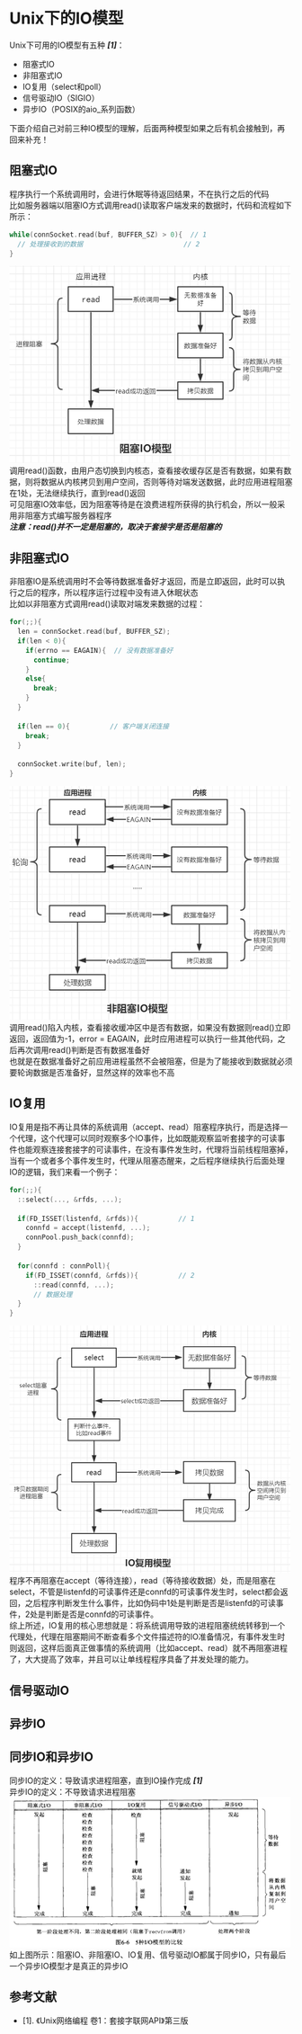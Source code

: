 # Unix下的IO模型
Unix下可用的IO模型有五种 ***[1]***：
* 阻塞式IO
* 非阻塞式IO
* IO复用（select和poll）
* 信号驱动IO（SIGIO）
* 异步IO（POSIX的aio_系列函数）

下面介绍自己对前三种IO模型的理解，后面两种模型如果之后有机会接触到，再回来补充！  

## 阻塞式IO
程序执行一个系统调用时，会进行休眠等待返回结果，不在执行之后的代码  
比如服务器端以阻塞IO方式调用read()读取客户端发来的数据时，代码和流程如下所示：
``` C++
while(connSocket.read(buf, BUFFER_SZ) > 0){  // 1
  // 处理接收到的数据                         // 2
}
```
![阻塞IO模型](../Images/np/blocking_IO.png)  
调用read()函数，由用户态切换到内核态，查看接收缓存区是否有数据，如果有数据，则将数据从内核拷贝到用户空间，否则等待对端发送数据，此时应用进程阻塞在1处，无法继续执行，直到read()返回  
可见阻塞IO效率低，因为阻塞等待是在浪费进程所获得的执行机会，所以一般采用非阻塞方式编写服务器程序  
***注意：read()并不一定是阻塞的，取决于套接字是否是阻塞的***  

## 非阻塞式IO
非阻塞IO是系统调用时不会等待数据准备好才返回，而是立即返回，此时可以执行之后的程序，所以程序运行过程中没有进入休眠状态  
比如以非阻塞方式调用read()读取对端发来数据的过程：
``` C++
for(;;){
  len = connSocket.read(buf, BUFFER_SZ);
  if(len < 0){
    if(errno == EAGAIN){  // 没有数据准备好
      continue;
    }
    else{
      break;
    }
  }

  if(len == 0){          // 客户端关闭连接
    break;
  }

  connSocket.write(buf, len);
}
```
![非阻塞IO模型](../Images/np/nonblocking_IO.png)    
调用read()陷入内核，查看接收缓冲区中是否有数据，如果没有数据则read()立即返回，返回值为-1，error = EAGAIN，此时应用进程可以执行一些其他代码，之后再次调用read()判断是否有数据准备好  
也就是在数据准备好之前应用进程虽然不会被阻塞，但是为了能接收到数据就必须要轮询数据是否准备好，显然这样的效率也不高

## IO复用
IO复用是指不再让具体的系统调用（accept、read）阻塞程序执行，而是选择一个代理，这个代理可以同时观察多个IO事件，比如既能观察监听套接字的可读事件也能观察连接套接字的可读事件，在没有事件发生时，代理将当前线程阻塞掉，当有一个或者多个事件发生时，代理从阻塞态醒来，之后程序继续执行后面处理IO的逻辑，我们来看一个例子：
``` C++
for(;;){
  ::select(..., &rfds, ...);

  if(FD_ISSET(listenfd, &rfds)){          // 1
    connfd = accept(listenfd, ...);
    connPool.push_back(connfd);
  }

  for(connfd : connPoll){                 
    if(FD_ISSET(connfd, &rfds)){          // 2
      ::read(connfd, ...);
      // 数据处理
  }
}
```
![IO复用模型](../Images/np/IO_multiplexing.png)  
程序不再阻塞在accept（等待连接），read（等待接收数据）处，而是阻塞在select，不管是listenfd的可读事件还是connfd的可读事件发生时，select都会返回，之后程序判断发生什么事件，比如伪码中1处是判断是否是listenfd的可读事件，2处是判断是否是connfd的可读事件。  
综上所述，IO复用的核心思想就是：将系统调用导致的进程阻塞统统转移到一个代理处，代理在阻塞期间不断查看多个文件描述符的IO准备情况，有事件发生时则返回，这样后面真正做事情的系统调用（比如accept、read）就不再阻塞进程了，大大提高了效率，并且可以让单线程程序具备了并发处理的能力。

## 信号驱动IO

## 异步IO

## 同步IO和异步IO
同步IO的定义：导致请求进程阻塞，直到IO操作完成 ***[1]***  
异步IO的定义：不导致请求进程阻塞  
![IO模型比较](../Images/np/IO_compare.png)  
如上图所示：阻塞IO、非阻塞IO、IO复用、信号驱动IO都属于同步IO，只有最后一个异步IO模型才是真正的异步IO

## 参考文献
* [1]. 《Unix网络编程 卷1：套接字联网API》第三版